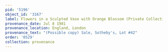```yaml
---
pid: '5196'
object_id: '3167'
label: Flowers in a Sculpted Vase with Orange Blossom (Private Collection)
provenance_date: Jul 8 1981
provenance_location: England, London
provenance_text: "(Possible copy) Sale, Sotheby's, Lot #42"
order: '0529'
collection: provenance
---
```

